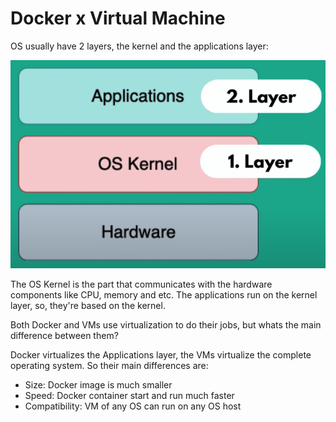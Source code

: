 # Docker x Virtual Machine

OS usually have 2 layers, the kernel and the applications layer:

![In a top to bottow way, Applications, OS Kernel and Hardware](../assets/img/classic-operating-system-diagram.png "Operating System layers")

The OS Kernel is the part that communicates with the hardware components like CPU, memory and etc. The applications run on the kernel layer, so, they're based on the kernel.

Both Docker and VMs use virtualization to do their jobs, but whats the main difference between them?

Docker virtualizes the Applications layer, the VMs virtualize the complete operating system. So their main differences are:

- Size: Docker image is much smaller
- Speed: Docker container start and run much faster
- Compatibility: VM of any OS can run on any OS host
